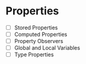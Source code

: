 # Properties

- [ ] Stored Properties
- [ ] Computed Properties
- [ ] Property Observers
- [ ] Global and Local Variables
- [ ] Type Properties
